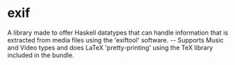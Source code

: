 # exif
A library made to offer Haskell datatypes that can handle information that is extracted from media files using the 'exiftool' software.  -- Supports Music and Video types and does LaTeX 'pretty-printing' using the TeX library included in the bundle.
